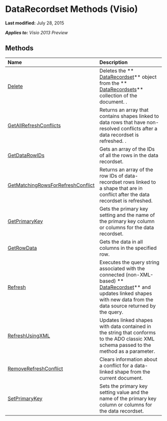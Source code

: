 
# DataRecordset Methods (Visio)

 **Last modified:** July 28, 2015

 _**Applies to:** Visio 2013 Preview_

## Methods



|**Name**|**Description**|
|:-----|:-----|
| [Delete](9f3fa9b0-2ca9-cf28-fa27-18eef4be179d.md)|Deletes the  ** [DataRecordset](272d5fbb-d8a7-1fe8-07a3-7d7f71b62936.md)** object from the ** [DataRecordsets](edf6d0dc-2f16-eee0-fd4c-ec4c9409179e.md)** collection of the document. .|
| [GetAllRefreshConflicts](96d1c866-6c0d-f750-46a8-8257340ebd71.md)|Returns an array that contains shapes linked to data rows that have non-resolved conflicts after a data recordset is refreshed. .|
| [GetDataRowIDs](d76874eb-c25b-df65-5d00-64de288d086e.md)|Gets an array of the IDs of all the rows in the data recordset.|
| [GetMatchingRowsForRefreshConflict](07526278-19db-ccbc-6785-095c73128879.md)|Returns an array of the row IDs of data-recordset rows linked to a shape that are in conflict after the data recordset is refreshed.|
| [GetPrimaryKey](4f056424-4668-7859-5ed1-bd28a051ddc0.md)|Gets the primary key setting and the name of the primary key column or columns for the data recordset.|
| [GetRowData](969d7702-e78c-736f-87d8-c8e7e8c5a778.md)|Gets the data in all columns in the specified row.|
| [Refresh](0a871f32-f24e-07c0-3cc6-a76f2a4ba2e2.md)|Executes the query string associated with the connected (non-XML-based)  ** [DataRecordset](272d5fbb-d8a7-1fe8-07a3-7d7f71b62936.md)** and updates linked shapes with new data from the data source returned by the query.|
| [RefreshUsingXML](345935ab-b269-61dd-9ebe-e1f87b89bb11.md)|Updates linked shapes with data contained in the string that conforms to the ADO classic XML schema passed to the method as a parameter.|
| [RemoveRefreshConflict](a92abdb7-f47c-b843-cacf-6acca68d9c66.md)|Clears information about a conflict for a data-linked shape from the current document.|
| [SetPrimaryKey](5ec125ff-b4a8-abcb-0d9d-140e97de6db2.md)|Sets the primary key setting value and the name of the primary key column or columns for the data recordset.|
